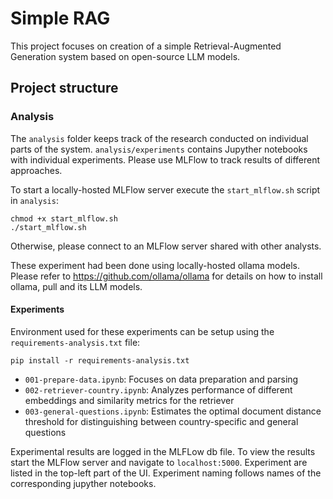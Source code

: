 # Simple RAG

This project focuses on creation of a simple Retrieval-Augmented Generation
system based on open-source LLM models.

## Project structure

### Analysis

The `analysis` folder keeps track of the research conducted on individual parts
of the system. `analysis/experiments` contains Jupyther notebooks with
individual experiments. Please use MLFlow to track results of different
approaches.

To start a locally-hosted MLFlow server execute the `start_mlflow.sh` script
in `analysis`:

```
chmod +x start_mlflow.sh
./start_mlflow.sh
```

Otherwise, please connect to an MLFlow server shared with other analysts.

These experiment had been done using locally-hosted ollama models. Please refer
to https://github.com/ollama/ollama for details on how to install ollama, pull
and its LLM models.

#### Experiments

Environment used for these experiments can be setup using
the `requirements-analysis.txt` file:

```
pip install -r requirements-analysis.txt
```

- `001-prepare-data.ipynb`: Focuses on data preparation and parsing
- `002-retriever-country.ipynb`: Analyzes performance of different embeddings
  and similarity metrics for the retriever
- `003-general-questions.ipynb`: Estimates the optimal document distance
  threshold for distinguishing between country-specific and general questions

Experimental results are logged in the MLFLow db file. To view the results start
the MLFlow server and navigate to `localhost:5000`. Experiment are listed in the
top-left part of the UI. Experiment naming follows names of the corresponding
jupyther notebooks.